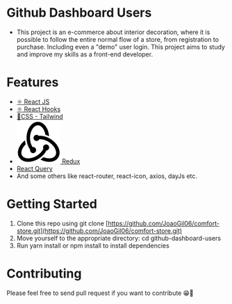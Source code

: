 # Github Dashboard Users

- This project is an e-commerce about interior decoration, where it is possible to follow the entire normal flow of a store, from registration to purchase. Including even a "demo" user login. This project aims to study and improve my skills as a front-end developer.

# Features

- [⚛ React JS](https://react.dev/)
- [⚛ React Hooks](https://react.dev/reference/react/hooks)
- [💅CSS - Tailwind](https://tailwindcss.com/)
- [![Alt text](image.png) Redux](https://redux.js.org/)
- [React Query](https://tanstack.com/query/latest/docs/react/overview)
- And some others like react-router, react-icon, axios, dayJs etc.

# Getting Started

1. Clone this repo using git clone [https://github.com/JoaoGil06/comfort-store.git](https://github.com/JoaoGil06/comfort-store.git)
1. Move yourself to the appropriate directory: cd github-dashboard-users
1. Run yarn install or npm install to install dependencies

# Contributing

Please feel free to send pull request if you want to contribute 😁🚀
